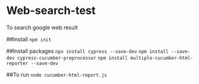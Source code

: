 # Web-search-test
To search google web result

##Install
```npm init```

##Install packages
```npx install cypress --save-dev```
```npm install --save-dev cypress-cucumber-preprocessor```
```npm install multiple-cucumber-html-reporter --save-dev```


##To run
```node cucumber-html-report.js```
